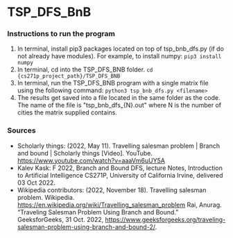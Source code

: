 # TSP_DFS_BnB
### Instructions to run the program
1) In terminal, install pip3 packages located on top of tsp_bnb_dfs.py (if do not already have modules). For example, to install numpy:
`
    pip3 install numpy
`
2) In terminal, cd into the TSP_DFS_BNB folder.
`
    cd {cs271p_project_path}/TSP_DFS_BNB
`
3) In terminal, run the TSP_DFS_BNB program with a single matrix file using the following command:
`
    python3 tsp_bnb_dfs.py <filename>
`
4) The results get saved into a file located in the same folder as the code.
    The name of the file is "tsp_bnb_dfs_{N}.out" where N is the number of cities the matrix supplied contains.
### Sources
- Scholarly things: (2022, May 11). Travelling salesman problem | Branch and bound | Scholarly things [Video]. YouTube. https://www.youtube.com/watch?v=aaaVm6uUY5A
- Kalev Kask: F 2022, Branch and Bound DFS, lecture Notes, Introduction to Artificial Intelligence CS271P, University of California Irvine, delivered 03 Oct 2022.
- Wikipedia contributors: (2022, November 18). Travelling salesman problem. Wikipedia. https://en.wikipedia.org/wiki/Travelling_salesman_problem
Rai, Anurag. “Traveling Salesman Problem Using Branch and Bound.” GeeksforGeeks, 31 Oct. 2022, https://www.geeksforgeeks.org/traveling-salesman-problem-using-branch-and-bound-2/.